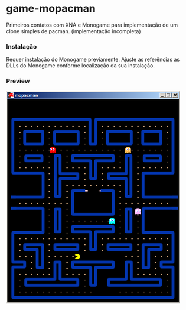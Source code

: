 # game-mopacman
Primeiros contatos com XNA e Monogame para implementação de um clone simples de pacman. (implementação incompleta)

### Instalação

Requer instalação do Monogame previamente. Ajuste as referências as DLLs do Monogame conforme localização da sua instalação.

### Preview

![Screenshot](Screenshot_Pacman.png)